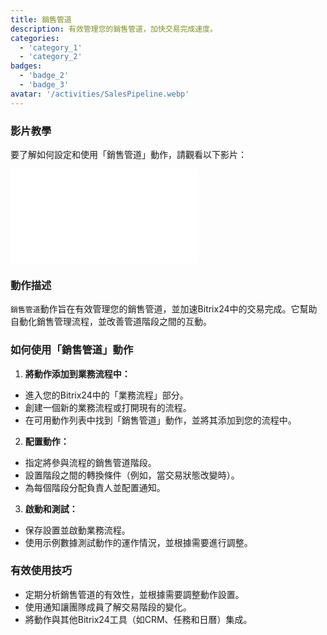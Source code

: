 ```yaml
---
title: 銷售管道
description: 有效管理您的銷售管道，加快交易完成速度。
categories:
  - 'category_1'
  - 'category_2'
badges:
  - 'badge_2'
  - 'badge_3'
avatar: '/activities/SalesPipeline.webp'
---
```

### 影片教學

要了解如何設定和使用「銷售管道」動作，請觀看以下影片：

<iframe
  class="aspect-video w-full mb-2 "
  src="//www.youtube.com/embed/OyzJd8BcTfY?feature=oembed&rel=0"
  frameborder="0"
  allow="accelerometer; autoplay; encrypted-media; gyroscope"
  allowfullscreen>
</iframe>

### 動作描述

`銷售管道`動作旨在有效管理您的銷售管道，並加速Bitrix24中的交易完成。它幫助自動化銷售管理流程，並改善管道階段之間的互動。

### 如何使用「銷售管道」動作

1. **將動作添加到業務流程中：**
  - 進入您的Bitrix24中的「業務流程」部分。
  - 創建一個新的業務流程或打開現有的流程。
  - 在可用動作列表中找到「銷售管道」動作，並將其添加到您的流程中。

2. **配置動作：**
  - 指定將參與流程的銷售管道階段。
  - 設置階段之間的轉換條件（例如，當交易狀態改變時）。
  - 為每個階段分配負責人並配置通知。

3. **啟動和測試：**
  - 保存設置並啟動業務流程。
  - 使用示例數據測試動作的運作情況，並根據需要進行調整。

### 有效使用技巧

- 定期分析銷售管道的有效性，並根據需要調整動作設置。
- 使用通知讓團隊成員了解交易階段的變化。
- 將動作與其他Bitrix24工具（如CRM、任務和日曆）集成。